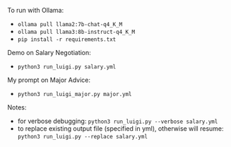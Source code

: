 To run with Ollama:

- `ollama pull llama2:7b-chat-q4_K_M`
- `ollama pull llama3:8b-instruct-q4_K_M`
- `pip install -r requirements.txt`

Demo on Salary Negotiation:
- `python3 run_luigi.py salary.yml`

My prompt on Major Advice:
- `python3 run_luigi_major.py major.yml`

Notes:
- for verbose debugging: `python3 run_luigi.py --verbose salary.yml`
- to replace existing output file (specified in yml), otherwise will resume: `python3 run_luigi.py --replace salary.yml`
